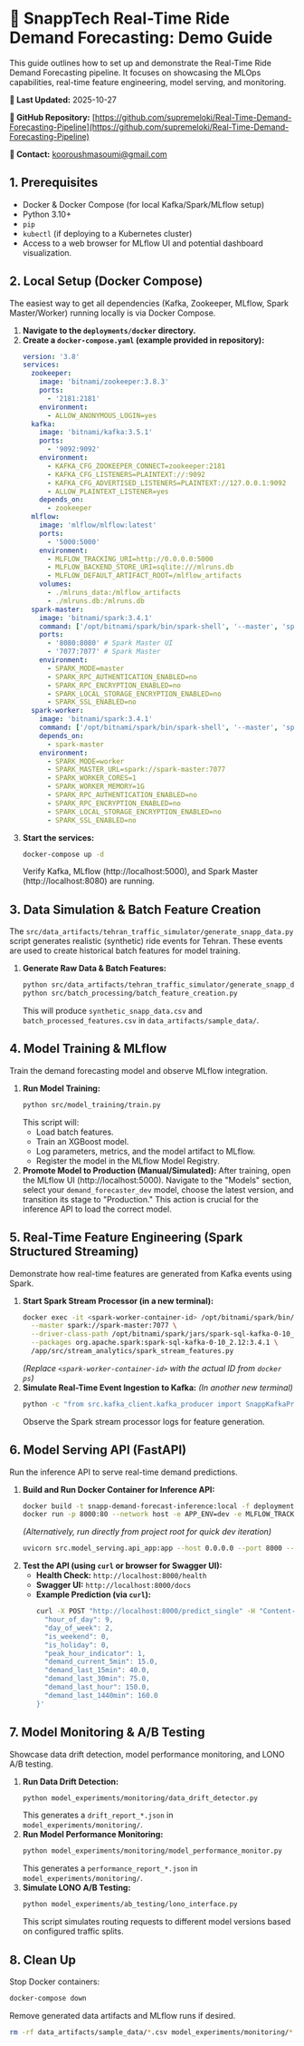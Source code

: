 # 🎯 SnappTech Real-Time Ride Demand Forecasting: Demo Guide

This guide outlines how to set up and demonstrate the Real-Time Ride Demand Forecasting pipeline. It focuses on showcasing the MLOps capabilities, real-time feature engineering, model serving, and monitoring.

**📅 Last Updated:** 2025-10-27

**🔗 GitHub Repository:** [https://github.com/supremeloki/Real-Time-Demand-Forecasting-Pipeline](https://github.com/supremeloki/Real-Time-Demand-Forecasting-Pipeline)

**📧 Contact:** kooroushmasoumi@gmail.com

## 1. Prerequisites

*   Docker & Docker Compose (for local Kafka/Spark/MLflow setup)
*   Python 3.10+
*   `pip`
*   `kubectl` (if deploying to a Kubernetes cluster)
*   Access to a web browser for MLflow UI and potential dashboard visualization.

## 2. Local Setup (Docker Compose)

The easiest way to get all dependencies (Kafka, Zookeeper, MLflow, Spark Master/Worker) running locally is via Docker Compose.

1.  **Navigate to the `deployments/docker` directory.**
2.  **Create a `docker-compose.yaml` (example provided in repository):**
    ```yaml
    version: '3.8'
    services:
      zookeeper:
        image: 'bitnami/zookeeper:3.8.3'
        ports:
          - '2181:2181'
        environment:
          - ALLOW_ANONYMOUS_LOGIN=yes
      kafka:
        image: 'bitnami/kafka:3.5.1'
        ports:
          - '9092:9092'
        environment:
          - KAFKA_CFG_ZOOKEEPER_CONNECT=zookeeper:2181
          - KAFKA_CFG_LISTENERS=PLAINTEXT://:9092
          - KAFKA_CFG_ADVERTISED_LISTENERS=PLAINTEXT://127.0.0.1:9092
          - ALLOW_PLAINTEXT_LISTENER=yes
        depends_on:
          - zookeeper
      mlflow:
        image: 'mlflow/mlflow:latest'
        ports:
          - '5000:5000'
        environment:
          - MLFLOW_TRACKING_URI=http://0.0.0.0:5000
          - MLFLOW_BACKEND_STORE_URI=sqlite:///mlruns.db
          - MLFLOW_DEFAULT_ARTIFACT_ROOT=/mlflow_artifacts
        volumes:
          - ./mlruns_data:/mlflow_artifacts
          - ./mlruns.db:/mlruns.db
      spark-master:
        image: 'bitnami/spark:3.4.1'
        command: ['/opt/bitnami/spark/bin/spark-shell', '--master', 'spark://0.0.0.0:7077']
        ports:
          - '8080:8080' # Spark Master UI
          - '7077:7077' # Spark Master
        environment:
          - SPARK_MODE=master
          - SPARK_RPC_AUTHENTICATION_ENABLED=no
          - SPARK_RPC_ENCRYPTION_ENABLED=no
          - SPARK_LOCAL_STORAGE_ENCRYPTION_ENABLED=no
          - SPARK_SSL_ENABLED=no
      spark-worker:
        image: 'bitnami/spark:3.4.1'
        command: ['/opt/bitnami/spark/bin/spark-shell', '--master', 'spark://spark-master:7077']
        depends_on:
          - spark-master
        environment:
          - SPARK_MODE=worker
          - SPARK_MASTER_URL=spark://spark-master:7077
          - SPARK_WORKER_CORES=1
          - SPARK_WORKER_MEMORY=1G
          - SPARK_RPC_AUTHENTICATION_ENABLED=no
          - SPARK_RPC_ENCRYPTION_ENABLED=no
          - SPARK_LOCAL_STORAGE_ENCRYPTION_ENABLED=no
          - SPARK_SSL_ENABLED=no
    ```
3.  **Start the services:**
    ```bash
    docker-compose up -d
    ```
    Verify Kafka, MLflow (http://localhost:5000), and Spark Master (http://localhost:8080) are running.

## 3. Data Simulation & Batch Feature Creation

The `src/data_artifacts/tehran_traffic_simulator/generate_snapp_data.py` script generates realistic (synthetic) ride events for Tehran. These events are used to create historical batch features for model training.

1.  **Generate Raw Data & Batch Features:**
    ```bash
    python src/data_artifacts/tehran_traffic_simulator/generate_snapp_data.py
    python src/batch_processing/batch_feature_creation.py
    ```
    This will produce `synthetic_snapp_data.csv` and `batch_processed_features.csv` in `data_artifacts/sample_data/`.

## 4. Model Training & MLflow

Train the demand forecasting model and observe MLflow integration.

1.  **Run Model Training:**
    ```bash
    python src/model_training/train.py
    ```
    This script will:
    *   Load batch features.
    *   Train an XGBoost model.
    *   Log parameters, metrics, and the model artifact to MLflow.
    *   Register the model in the MLflow Model Registry.
2.  **Promote Model to Production (Manual/Simulated):**
    After training, open the MLflow UI (http://localhost:5000). Navigate to the "Models" section, select your `demand_forecaster_dev` model, choose the latest version, and transition its stage to "Production." This action is crucial for the inference API to load the correct model.

## 5. Real-Time Feature Engineering (Spark Structured Streaming)

Demonstrate how real-time features are generated from Kafka events using Spark.

1.  **Start Spark Stream Processor (in a new terminal):**
    ```bash
    docker exec -it <spark-worker-container-id> /opt/bitnami/spark/bin/spark-submit \
      --master spark://spark-master:7077 \
      --driver-class-path /opt/bitnami/spark/jars/spark-sql-kafka-0-10_2.12-3.4.1.jar,/opt/bitnami/spark/jars/kafka-clients-2.8.1.jar \
      --packages org.apache.spark:spark-sql-kafka-0-10_2.12:3.4.1 \
      /app/src/stream_analytics/spark_stream_features.py
    ```
    *(Replace `<spark-worker-container-id>` with the actual ID from `docker ps`)*
2.  **Simulate Real-Time Event Ingestion to Kafka:**
    *(In another new terminal)*
    ```bash
    python -c "from src.kafka_client.kafka_producer import SnappKafkaProducer; from src.data_artifacts.tehran_traffic_simulator.generate_snapp_data import SnappDataGenerator; from datetime import datetime, timedelta; import time; config = SnappKafkaProducer().config; producer = SnappKafkaProducer(); generator = SnappDataGenerator(datetime.now(), datetime.now() + timedelta(minutes=1)); events = generator.generate_events(num_events_per_15min=5); print(f'Sending {len(events)} events to Kafka...'); for _, event in events.iterrows(): producer.send_message(config.get('kafka.input_topic'), event.to_dict()); time.sleep(0.1); producer.flush(); producer.close(); print('Events sent.')"
    ```
    Observe the Spark stream processor logs for feature generation.

## 6. Model Serving API (FastAPI)

Run the inference API to serve real-time demand predictions.

1.  **Build and Run Docker Container for Inference API:**
    ```bash
    docker build -t snapp-demand-forecast-inference:local -f deployments/docker/Dockerfile.inference .
    docker run -p 8000:80 --network host -e APP_ENV=dev -e MLFLOW_TRACKING_URI=http://localhost:5000 snapp-demand-forecast-inference:local
    ```
    *(Alternatively, run directly from project root for quick dev iteration)*
    ```bash
    uvicorn src.model_serving.api_app:app --host 0.0.0.0 --port 8000 --reload
    ```
2.  **Test the API (using `curl` or browser for Swagger UI):**
    *   **Health Check:** `http://localhost:8000/health`
    *   **Swagger UI:** `http://localhost:8000/docs`
    *   **Example Prediction (via `curl`):**
        ```bash
        curl -X POST "http://localhost:8000/predict_single" -H "Content-Type: application/json" -d '{
          "hour_of_day": 9,
          "day_of_week": 2,
          "is_weekend": 0,
          "is_holiday": 0,
          "peak_hour_indicator": 1,
          "demand_current_5min": 15.0,
          "demand_last_15min": 40.0,
          "demand_last_30min": 75.0,
          "demand_last_hour": 150.0,
          "demand_last_1440min": 160.0
        }'
        ```

## 7. Model Monitoring & A/B Testing

Showcase data drift detection, model performance monitoring, and LONO A/B testing.

1.  **Run Data Drift Detection:**
    ```bash
    python model_experiments/monitoring/data_drift_detector.py
    ```
    This generates a `drift_report_*.json` in `model_experiments/monitoring/`.
2.  **Run Model Performance Monitoring:**
    ```bash
    python model_experiments/monitoring/model_performance_monitor.py
    ```
    This generates a `performance_report_*.json` in `model_experiments/monitoring/`.
3.  **Simulate LONO A/B Testing:**
    ```bash
    python model_experiments/ab_testing/lono_interface.py
    ```
    This script simulates routing requests to different model versions based on configured traffic splits.

## 8. Clean Up

Stop Docker containers:
```bash
docker-compose down
```
Remove generated data artifacts and MLflow runs if desired.

```bash
rm -rf data_artifacts/sample_data/*.csv model_experiments/monitoring/*.json model_experiments/ab_testing/*.json /tmp/spark-checkpoint /tmp/mlruns_dev
